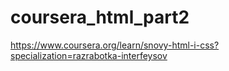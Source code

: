 # coursera_html_part2
https://www.coursera.org/learn/snovy-html-i-css?specialization=razrabotka-interfeysov
